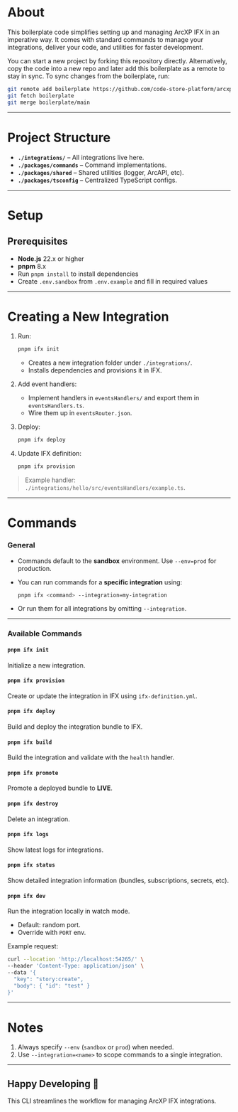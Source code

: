 # About

This boilerplate code simplifies setting up and managing ArcXP IFX in an imperative way.
It comes with standard commands to manage your integrations, deliver your code, and utilities for faster development.

You can start a new project by forking this repository directly.
Alternatively, copy the code into a new repo and later add this boilerplate as a remote to stay in sync. To sync changes from the boilerplate, run:

```bash
git remote add boilerplate https://github.com/code-store-platform/arcxp-ifx-boilerplate.git
git fetch boilerplate
git merge boilerplate/main
```

---

# Project Structure

* **`./integrations/`** – All integrations live here.
* **`./packages/commands`** – Command implementations.
* **`./packages/shared`** – Shared utilities (logger, ArcAPI, etc).
* **`./packages/tsconfig`** – Centralized TypeScript configs.

---

# Setup

## Prerequisites

* **Node.js** 22.x or higher
* **pnpm** 8.x
* Run `pnpm install` to install dependencies
* Create `.env.sandbox` from `.env.example` and fill in required values

---

# Creating a New Integration

1. Run:

   ```bash
   pnpm ifx init
   ```

   * Creates a new integration folder under `./integrations/`.
   * Installs dependencies and provisions it in IFX.

2. Add event handlers:

   * Implement handlers in `eventsHandlers/` and export them in `eventsHandlers.ts`.
   * Wire them up in `eventsRouter.json`.

3. Deploy:

   ```bash
   pnpm ifx deploy
   ```

4. Update IFX definition:

   ```bash
   pnpm ifx provision
   ```

> Example handler: `./integrations/hello/src/eventsHandlers/example.ts`.

---

# Commands

### General

* Commands default to the **sandbox** environment. Use `--env=prod` for production.
* You can run commands for a **specific integration** using:

  ```bash
  pnpm ifx <command> --integration=my-integration
  ```
* Or run them for all integrations by omitting `--integration`.

---

### Available Commands

#### `pnpm ifx init`

Initialize a new integration.

#### `pnpm ifx provision`

Create or update the integration in IFX using `ifx-definition.yml`.

#### `pnpm ifx deploy`

Build and deploy the integration bundle to IFX.

#### `pnpm ifx build`

Build the integration and validate with the `health` handler.

#### `pnpm ifx promote`

Promote a deployed bundle to **LIVE**.

#### `pnpm ifx destroy`

Delete an integration.

#### `pnpm ifx logs`

Show latest logs for integrations.

#### `pnpm ifx status`

Show detailed integration information (bundles, subscriptions, secrets, etc).

#### `pnpm ifx dev`

Run the integration locally in watch mode.

* Default: random port.
* Override with `PORT` env.

Example request:

```bash
curl --location 'http://localhost:54265/' \
--header 'Content-Type: application/json' \
--data '{
  "key": "story:create",
  "body": { "id": "test" }
}'
```

---

# Notes

1. Always specify `--env` (`sandbox` or `prod`) when needed.
2. Use `--integration=<name>` to scope commands to a single integration.

---

## Happy Developing 🎉

This CLI streamlines the workflow for managing ArcXP IFX integrations.
